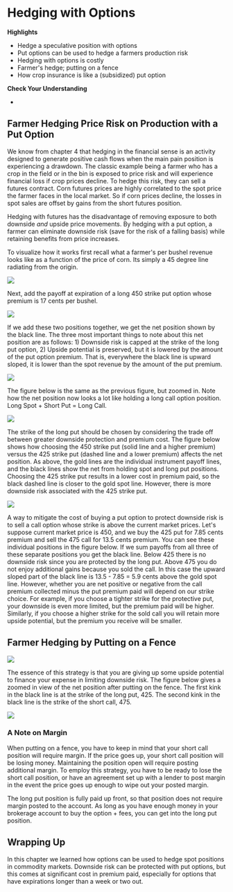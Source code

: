 # Hedging with Options

**Highlights**

-   Hedge a speculative position with options
-   Put options can be used to hedge a farmers production risk
-   Hedging with options is costly
-   Farmer's hedge; putting on a fence
-   How crop insurance is like a (subsidized) put option

**Check Your Understanding**

-   

## Farmer Hedging Price Risk on Production with a Put Option

We know from chapter 4 that hedging in the financial sense is an activity designed to generate positive cash flows when the main pain position is experiencing a drawdown. The classic example being a farmer who has a crop in the field or in the bin is exposed to price risk and will experience financial loss if crop prices decline. To hedge this risk, they can sell a futures contract. Corn futures prices are highly correlated to the spot price the farmer faces in the local market. So if corn prices decline, the losses in spot sales are offset by gains from the short futures position.

Hedging with futures has the disadvantage of removing exposure to both downside *and* upside price movements. By hedging with a put option, a farmer can eliminate downside risk (save for the risk of a falling basis) while retaining benefits from price increases.

To visualize how it works first recall what a farmer's per bushel revenue looks like as a function of the price of corn. Its simply a 45 degree line radiating from the origin.

![](assets/Options4-spot.png)

Next, add the payoff at expiration of a long 450 strike put option whose premium is 17 cents per bushel.

![](assets/Options4-spotput.png)

If we add these two positions together, we get the net position shown by the black line. The three most important things to note about this net position are as follows: 1) Downside risk is capped at the strike of the long put option, 2) Upside potential is preserved, but it is lowered by the amount of the put option premium. That is, everywhere the black line is upward sloped, it is lower than the spot revenue by the amount of the put premium.

![](assets/Options4-spotputcomb.png)

The figure below is the same as the previous figure, but zoomed in. Note how the net position now looks a lot like holding a long call option position. Long Spot + Short Put = Long Call.

![](assets/Options4-spotputcombzoom.png)

The strike of the long put should be chosen by considering the trade off between greater downside protection and premium cost. The figure below shows how choosing the 450 strike put (solid line and a higher premium) versus the 425 strike put (dashed line and a lower premium) affects the net position. As above, the gold lines are the individual instrument payoff lines, and the black lines show the net from holding spot and long put positions. Choosing the 425 strike put results in a lower cost in premium paid, so the black dashed line is closer to the gold spot line. However, there is more downside risk associated with the 425 strike put.

![](assets/Options4-spotputcombzoomchoice.png)

A way to mitigate the cost of buying a put option to protect downside risk is to sell a call option whose strike is above the current market prices. Let's suppose current market price is 450, and we buy the 425 put for 7.85 cents premium and sell the 475 call for 13.5 cents premium. You can see these individual positions in the figure below. If we sum payoffs from all three of these separate positions you get the black line. Below 425 there is no downside risk since you are protected by the long put. Above 475 you do not enjoy additional gains because you sold the call. In this case the upward sloped part of the black line is 13.5 - 7.85 = 5.9 cents above the gold spot line. However, whether you are net positive or negative from the call premium collected minus the put premium paid will depend on our strike choice. For example, if you choose a tighter strike for the protective put, your downside is even more limited, but the premium paid will be higher. Similarly, if you choose a higher strike for the sold call you will retain more upside potential, but the premium you receive will be smaller.

## Farmer Hedging by Putting on a Fence

![](assets/Options4-spotfence.png)

The essence of this strategy is that you are giving up some upside potential to finance your expense in limiting downside risk. The figure below gives a zoomed in view of the net position after putting on the fence. The first kink in the black line is at the strike of the long put, 425. The second kink in the black line is the strike of the short call, 475.

![](assets/Options4-Netspotfence.png)

### A Note on Margin

When putting on a fence, you have to keep in mind that your short call position will require margin. If the price goes up, your short call position will be losing money. Maintaining the position open will require posting additional margin. To employ this strategy, you have to be ready to lose the short call position, or have an agreement set up with a lender to post margin in the event the price goes up enough to wipe out your posted margin.

The long put position is fully paid up front, so that position does not require margin posted to the account. As long as you have enough money in your brokerage account to buy the option + fees, you can get into the long put position.

## Wrapping Up

In this chapter we learned how options can be used to hedge spot positions in commodity markets. Downside risk can be protected with put options, but this comes at significant cost in premium paid, especially for options that have expirations longer than a week or two out.
